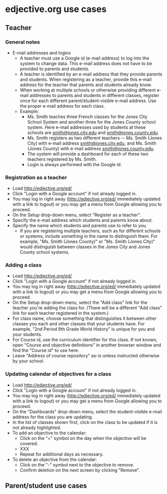 # edjective.org use cases

## Teacher

### General notes

* E-mail addresses and logins
  * A teacher must use a Google id (e-mail address) to log into the system to change data.  This e-mail address does not have to be provided to parents and students.
  * A teacher is identified by an e-mail address that they provide parents and students.  When registering as a teacher, provide this e-mail address for the teacher that parents and students already know.
  * When working at multiple schools or otherwise providing different e-mail addresses to parents and students in different classes, register once
for each different parent/student-visible e-mail address.  Use the proper e-mail address for each class.
  * Example:
    * Ms. Smith teaches three French classes for the Jones City School System and another three for the Jones County school system.  Here e-mail
addresses used by students at these schools are smith@jones.city.edu and smith@jones.county.edu.
    * Ms. Smith registers as two different teachers -- Ms. Smith (Jones City) with e-mail address smith@jones.city.edu, and Ms. Smith (Jones County) with
e-mail address smith@jones.county.edu.
    * The system will provide a dashboard for each of these two teachers registered by Ms. Smith.
    * Login is always performed with the Google id.

### Registration as a teacher

* Load http://edjective.org/ed/
* Click "Login with a Google account" if not already logged in.
* You may log in right away (http://edjective.org/ed/ immediately updated with a link to logout) or you may get a menu from Google allowing you to proceed.
* On the Setup drop-down menu, select "Register as a teacher".
* Specify the e-mail address which students and parents know about.
* Specify the name which students and parents use to refer to you.
  * If you are registering multiple teachers, such as for different schools or systems, include something in the name to distinguish them.  For example, "Ms. Smith (Jones County)"
or "Ms. Smith (Jones City)" would distinguish between classes in the Jones City and Jones County school systems.

### Adding a class

* Load http://edjective.org/ed/
* Click "Login with a Google account" if not already logged in.
* You may log in right away (http://edjective.org/ed/ immediately updated with a link to logout) or you may get a menu from Google allowing you to proceed.
* On the Setup drop-down menu, select the "Add class" link for the teacher you're adding the class for.  (There will be a different "Add class" link for each teacher registered in the system.)
* For class name, choose something that distinguishes it between other classes you each and other classes that your students have.  For example, "2nd Period 9th Grade World History"
is unique for you and your students.
* For Course id, use the curriculum identifier for this class.  If not known, open "Course and objective definitions" in another browser window and find the "Course id" to use here.
* Leave "Address of course repository" as-is unless instructed otherwise by your school.

### Updating calendar of objectives for a class

* Load http://edjective.org/ed/
* Click "Login with a Google account" if not already logged in.
* You may log in right away (http://edjective.org/ed/ immediately updated with a link to logout) or you may get a menu from Google allowing you to proceed.
* On the "Dashboards" drop-down menu, select the student-visible e-mail address for the class you are updating.
* In the list of classes shown first, click on the class to be updated if it is not already highlighted.
* To add an objective to the calendar:
  * Click on the "+" symbol on the day when the objective will be covered.
  * XXX
  * Repeat for additional days as necessary.
* To delete an objective from the calendar:
  * Click on the "-" symbol next to the objective to remove.
  * Confirm deletion on the next screen by clicking "Remove".

## Parent/student use cases
